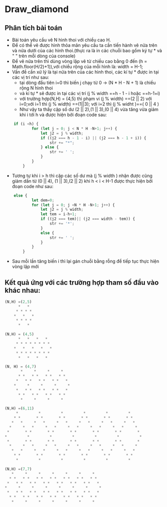 # Draw_diamond
## Phân tích bài toán
* Bài toán yêu cầu vẽ N hình thoi với chiều cao H.
* Để có thể vẽ được hình thỏa mãn yêu cầu ta cần tiến hành vẽ nửa trên và nửa dưới của các hình thoi.(thực ra là in các chuỗi bao gồm ký tự * và " " trên mỗi dòng của console)
* Để vẽ nửa trên thì dùng vòng lặp vẽ từ chiều cao bằng 0 đến (h = Math.floor(H/2)+1)),với chiều rộng của mỗi hình là: width = H-1;
* Vấn đề cần xử lý là tại nửa trên của các hình thoi, các kí tự * được in tại các vị trí như sau: 
    + tại dòng đầu tiên i=0 thì biến j chạy từ 0 -> (N * H - N + 1) là chiều rộng N hình thoi
    + và kí tự * sẽ được in tại các vị trí (j % width ==h - 1 - i hoặc ==h-1+i)
    + với trường hợp(N,H) = (4,5) thì phạm vi (j % width) ==(2 || 2) với i=0;với i=1 thì (j % width) ==(1||3); với i=2 thì (j % widht )==( 0 || 4 )
    + Như vậy ta thấy cặp số dư (2 || 2),(1 || 3),(0 || 4) vừa tăng vừa giảm khi i tới h và được hiện bởi đoạn code sau: 
``` javascript
    if (i <h) {
            for (let j = 0; j < N * H -N+1; j++) {
                let j2 = j % width;
                if ((j2 === h - 1 - i) || (j2 === h - 1 + i)) {
                    str += "*";
                } else {
                    str += ' ';
                }
            }
        }
```
* Tương tự khi i > h thì cặp các số dư mà (j % width ) nhận được cũng giảm dần từ (0 || 4), (1 || 3),(2 || 2)  khi h < i < H-1 được thực hiện bởi đoạn code như sau:
``` javascript
    else {
            let dem=0;
            for (let j = 0; j <N * H -N+1; j++) {
                let j2 = j % width;
                let tem = i-h+1;
                if ((j2 === tem)|| (j2 === width - tem)) {
                    str += '*';
                }
                else {
                    str += ' ';
                }
            }
        }    
```
* Sau mỗi lần tăng biến i thì lại gán chuỗi bằng rỗng để tiếp tục thực hiện vòng lặp mới
## Kết quả ứng với các trường hợp tham số đầu vào khác nhau:

``` javascript   
(N,H) =(2,5)
      *   *  
     * * * * 
    *   *   *
     * * * * 
      *   *
```

``` javascript
(N,H) = (4,5)
      *   *   *   *  
     * * * * * * * * 
    *   *   *   *   *
     * * * * * * * * 
      *   *   *   * 

```

``` javascript
(N, H) = (4,7)
       *     *     *     *   
      * *   * *   * *   * *  
     *   * *   * *   * *   * 
    *     *     *     *     *
     *   * *   * *   * *   * 
      * *   * *   * *   * *  
       *     *     *     * 
```

``` javascript
(N,H) =(6,11)
     *         *         *         *         *         *     
    * *       * *       * *       * *       * *       * *    
   *   *     *   *     *   *     *   *     *   *     *   *   
  *     *   *     *   *     *   *     *   *     *   *     *  
 *       * *       * *       * *       * *       * *       * 
*         *         *         *         *         *         *
 *       * *       * *       * *       * *       * *       * 
  *     *   *     *   *     *   *     *   *     *   *     *  
   *   *     *   *     *   *     *   *     *   *     *   *   
    * *       * *       * *       * *       * *       * *    
     *         *         *         *         *         * 
```
```javascript
(N,H) =(7,7)
   *     *     *     *     *     *     *   
  * *   * *   * *   * *   * *   * *   * *  
 *   * *   * *   * *   * *   * *   * *   * 
*     *     *     *     *     *     *     *
 *   * *   * *   * *   * *   * *   * *   * 
  * *   * *   * *   * *   * *   * *   * *  
   *     *     *     *     *     *     *
```










